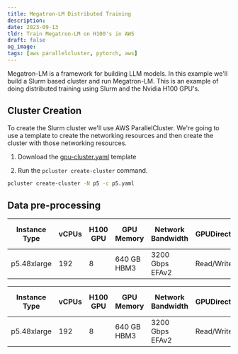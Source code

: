 ```yaml
---
title: Megatron-LM Distributed Training
description: 
date: 2023-09-13
tldr: Train Megatron-LM on H100's in AWS
draft: false
og_image: 
tags: [aws parallelcluster, pytorch, aws]
---
```


Megatron-LM is a framework for building LLM models. In this example we'll build a Slurm based cluster and run Megatron-LM. This is an example of doing distributed training using Slurm and the Nvidia H100 GPU's.

## Cluster Creation

To create the Slurm cluster we'll use AWS ParallelCluster. We're going to use a template to create the networking resources and then create the cluster with those networking resources. 

1. Download the [gpu-cluster.yaml](/static/templates/p5.yaml) template

2. Run the `pcluster create-cluster` command.

```bash
pcluster create-cluster -N p5 -c p5.yaml
```

## Data pre-processing

| Instance Type | vCPUs | H100 GPU | GPU  Memory | Network Bandwidth | GPUDirectRDMA | GPU Peer to Peer  | Instance Storage (TB) | EBS Bandwidth (Gbps) |
|---------------|-------|----------|-------------|-------------------|---------------|-------------------|-----------------------|:--------------------:|
|  p5.48xlarge  |  192  | 8        | 640 GB HBM3 |  3200 Gbps EFAv2  | Read/Write    | 900 GB/s NVSwitch |   8 x 3.84 NVMe SSD   | 80 GB                |

| Instance Type | vCPUs | H100 GPU | GPU  Memory | Network Bandwidth | GPUDirectRDMA | GPU Peer to Peer  | Instance Storage (TB) | EBS Bandwidth (Gbps) |
|---------------|-------|----------|-------------|-------------------|---------------|-------------------|-----------------------|:--------------------:|
|  p5.48xlarge  |  192  | 8        | 640 GB HBM3 |  3200 Gbps EFAv2  | Read/Write    | 900 GB/s NVSwitch |   8 x 3.84 NVMe SSD   | 80 GB                |